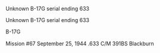





Unknown B-17G serial ending 633






 




Unknown B-17G serial ending 633

B-17G

Mission #67 September 25, 1944 .633 C/M 391BS Blackburn




